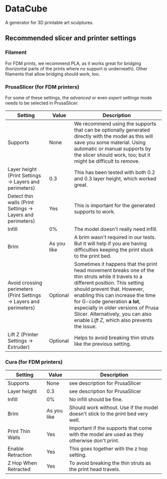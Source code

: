 # DataCube
A generator for 3D printable art sculptures. 

## Recommended slicer and printer settings

### Filament

For FDM prints, we recommend PLA, as it works great for bridging (horizontal parts of the prints where no support is underneath). Other filaments that allow bridging should work, too. 

### PrusaSlicer (for FDM printers)

For some of these settings, the _advanced_ or even _expert_ settings mode needs to be selected in PrusaSlicer. 

| Setting | Value | Description  |
| --- | ---  | --- |
| Supports | None | We recommend using the supports that can be optionally generated directly with the model as this will save you some material. Using automatic or manual supports by the slicer should work, too; but it might be difficult to remove.  |
| Layer height (Print Settings -> Layers and perimeters) | 0.3 | This has been tested with both 0.2 and 0.3 layer height, which worked great.|
| Detect thin walls (Print Settings -> Layers and perimeters) | Yes | This is important for the generated supports to work.  |
| Infill | 0% | The model doesn't really need infill.  |
| Brim | As you like | A brim wasn't required in our tests. But it will help if you are having difficulties keeping the print stuck to the print bed.  |
| Avoid crossing perimeters (Print Settings -> Layers and perimeters) | Optional | Sometimes it happens that the print head movement breaks one of the thin struts while it travels to a different position. This setting should prevent that. However, enabling this can increase the time for G-code generation __a lot__, especially in older versions of Prusa Slicer. Alternatively, you can also enable _Lift Z_, which also prevents the issue. | 
| Lift Z (Printer Settings -> Extruder) | Optional | Helps to avoid breaking thin struts like the previous setting.  |

### Cura (for FDM printers) 

| Setting | Value | Description | 
| --- | --- | --- | 
| Supports | None | see description for PrusaSlicer | 
| Layer height | 0.3 | see description for PrusaSlicer | 
| Infill | 0% | No infill should be fine. | 
| Brim | As you like | Should work without. Use if the model doesn't stick to the print bed very well. |
| Print Thin Walls | Yes | Important if the supports that come with the model are used as they otherwise don't print. |
| Enable Retraction | Yes | This goes together with the z hop setting. | 
| Z Hop When Retracted | Yes | To avoid breaking the thin struts as the print head travels. | 
